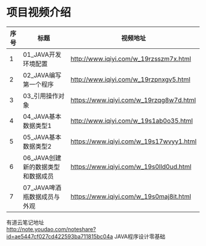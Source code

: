 项目视频介绍 
===========

|序号|标题|视频地址|
|---|----|-----|
|1|01_JAVA开发环境配置|http://www.iqiyi.com/w_19rzsszm7x.html|
|2|02_JAVA编写第一个程序|http://www.iqiyi.com/w_19rzpnxgv5.html|
|3|03_引用操作对象|https://www.iqiyi.com/w_19rzqg8w7d.html|
|4|04_JAVA基本数据类型1|http://www.iqiyi.com/w_19s1ab0o35.html|
|5|05_JAVA基本数据类型2|https://www.iqiyi.com/w_19s17wvyy1.html|
|6|06_JAVA创建新的数据类型和数据成员|https://www.iqiyi.com/w_19s0lld0ud.html|
|7|07_JAVA啤酒瓶数据成员与外观|https://www.iqiyi.com/w_19s0maj8it.html|






有道云笔记地址<br/>
http://note.youdao.com/noteshare?id=ae5447cf027cd422593ba711815bc04a  JAVA程序设计零基础<br/>
